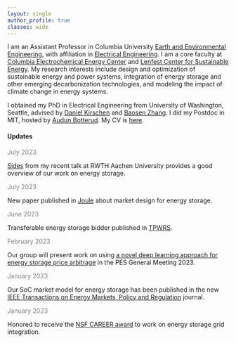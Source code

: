 ```yaml
---
layout: single
author_profile: true
classes: wide
---
```


I am an Assistant Professor in Columbia University [Earth and Environmental Engineering](https://eee.columbia.edu/), with affiliation in [Electrical Engineering](https://ee.columbia.edu/).
I am a core faculty at [Columbia Electrochemical Energy Center](https://ceec.engineering.columbia.edu/) and [Lenfest Center for Sustainable Energy](http://energy.columbia.edu/). My research interests include design and optimization of sustainable energy and power systems, integration of energy storage and other emerging decarbonization technologies, and modeling the impact of climate change in energy systems.

I obtained my PhD in Electrical Engineering from University of Washington, Seattle, advised by
[Daniel Kirschen](http://labs.ece.uw.edu/real/real_pe.html) and
[Baosen Zhang](https://zhangbaosen.github.io/). I did my Postdoc in MIT, hosted by [Audun Botterud](http://botterud.mit.edu/).
My CV is [here](assets/files/Xu_CV.pdf).



#### Updates
<font color='gray'>July 2023</font>
<p>
  <a class="post-link" href="assets/files/Xu_Aachen.pdf">Sides</a> from my recent talk at RWTH Aachen University provides a good overview of our work on energy storage.
</p>

<font color='gray'>July 2023</font>
<p>
  New paper published in
  <a class="post-link" href="https://www.cell.com/joule/pdf/S2542-4351(23)00211-8.pdf">Joule</a> about market design for energy storage.
</p>

<font color='gray'>June 2023</font>
<p>
  Transferable energy storage bidder published in
  <a class="post-link" href="https://ieeexplore.ieee.org/document/10138051">TPWRS</a>.
</p>

<font color='gray'>February 2023</font>
<p>
  Our group will present work on using
  <a class="post-link" href="https://ieeexplore.ieee.org/document/10138051">a novel deep learning approach for energy storage price arbitrage</a> in the PES General Meeting 2023.
</p>

<font color='gray'>January 2023</font>
<p>
  Our SoC market model for energy storage has been published in the new
  <a class="post-link" href="https://ieeexplore.ieee.org/document/10021874">IEEE Transactions on Energy Markets, Policy and Regulation</a> journal.
</p>

<font color='gray'>January 2023</font>
<p>
  Honored to receive the
  <a class="post-link" href="https://www.nsf.gov/awardsearch/showAward?AWD_ID=2239046&HistoricalAwards=false">NSF CAREER award</a> to work on energy storage grid integration.
</p>
